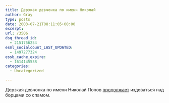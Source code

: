 ```yaml
---
title: Дерзкая девчонка по имени Николай
author: Gray
type: posts
date: 2003-07-21T08:11:05+00:00
excerpt:
url: /3506
dsq_thread_id:
  - 2151756254
esml_socialcount_LAST_UPDATED:
  - 1497277324
essb_cache_expire:
  - 1614145538
categories:
  - Uncategorized

---
```








Дерзкая девчонка по имени Николай Попов <a href="http://www.russ.ru/netcult/20030721.html" target="_blank">продолжает</a> издеваться над борцами со спамом.
